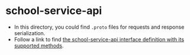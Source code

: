 # school-service-api

- In this directory, you could find `.proto` files for requests and response serialization.
- Follow a link to find [the school-service-api interface definition with its supported methods](https://beta-static.classtime.com/public-api/school-service-api/html/index.html).